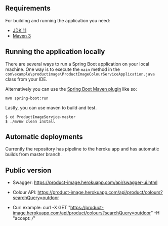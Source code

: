 ## Requirements

For building and running the application you need:

- [JDK 11](https://www.oracle.com/java/technologies/javase-jdk11-downloads.html)
- [Maven 3](https://maven.apache.org)

## Running the application locally

There are several ways to run a Spring Boot application on your local machine. One way is to execute the `main` method in the `com\example\productimage\ProductImageColourServiceApplication.java` class from your IDE.

Alternatively you can use the [Spring Boot Maven plugin](https://docs.spring.io/spring-boot/docs/current/reference/html/build-tool-plugins-maven-plugin.html) like so:

```shell
mvn spring-boot:run
```

Lastly, you can use maven to build and test.

```shell
$ cd ProductImageService-master
$ ./mvnw clean install
```

## Automatic deployments

Currently the repository has pipeline to the heroku app and has automatic builds from master branch.

## Public version

- Swagger: https://product-image.herokuapp.com/api/swagger-ui.html
- Colour API: https://product-image.herokuapp.com/api/product/colours?searchQuery=outdoor

- Curl example: curl -X GET "https://product-image.herokuapp.com/api/product/colours?searchQuery=outdoor" -H "accept: */*"

